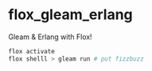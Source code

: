 # flox_gleam_erlang

Gleam & Erlang with Flox!

```sh
flox activate
flox shelll > gleam run # put fizzbuzz
```
